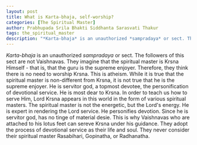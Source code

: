 ```yaml
---
layout: post
title: What is Karta-bhaja, self-worship?
categories: [The Spiritual Master]
author: Prabhupada Srila Bhakti Siddhanta Sarasvati Thakur
tags: the_spiritual_master
description: "*Karta-bhaja* is an unauthorized *sampradaya* or sect. The followers of this sect are not Vaishnavas. They imagine that the spiritual master is Krsna Himself - that is, that the guru is the supreme enjoyer. Therefore, they think there is no need to worship Krsna. This is atheism. While it is true that the spiritual master is non-different from Krsna, it is not true that he is the supreme enjoyer. He is servitor god, a topmost devotee, the personification of devotional service. He is most dear to Krsna. In order to teach us how to serve Him, Lord Krsna appears in this world in the form of various spiritual masters."
---
```


*Karta-bhaja* is an unauthorized *sampradaya* or sect. The followers of this sect are not Vaishnavas. They imagine that the spiritual master is Krsna Himself - that is, that the guru is the supreme enjoyer. Therefore, they think there is no need to worship Krsna. This is atheism. While it is true that the spiritual master is non-different from Krsna, it is not true that he is the supreme enjoyer. He is servitor god, a topmost devotee, the personification of devotional service. He is most dear to Krsna. In order to teach us how to serve Him, Lord Krsna appears in this world in the form of various spiritual masters. The spiritual master is not the energetic, but the Lord's energy. He is expert in rendering the Lord service. He personifies devotion. Since he is servitor god, has no tinge of material desie. This is why Vaishnavas who are attached to his lotus feet can sereve Krsna under his guidance. They adopt the process of devotional service as their life and soul. They never consider their spiritual master Rasabihari, Gopinatha, or Radhanatha.



